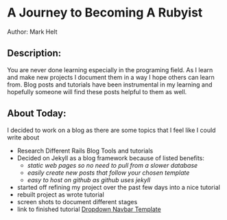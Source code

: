 A Journey to Becoming A Rubyist
==============================

Author:
Mark Helt

Description:
------------
You are never done learning especially in the programing field.  As I learn and make new projects I document them in a way I hope others can learn from.  Blog posts and tutorials have been instrumental in my learning and hopefully someone will find these posts helpful to them as well.

About Today:
------------
I decided to work on a blog as there are some topics that I feel like I could write about

* Research Different Rails Blog Tools and tutorials
* Decided on Jekyll as a blog framework because of listed benefits:
  * _static web pages so no need to pull from a slower database_
  * _easily create new posts that follow your chosen template_
  * _easy to host on github as github uses jekyll_
* started off refining my project over the past few days into a nice tutorial
* rebuilt project as wrote tutorial
* screen shots to document different stages
* link to finished tutorial [Dropdown Navbar Template](https://github.com/heltmm/Dropdown-NavBar-Template)
